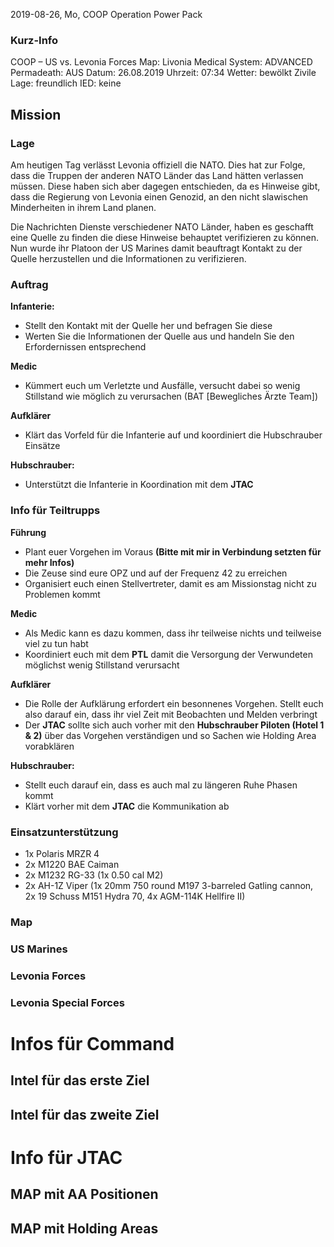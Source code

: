 2019-08-26, Mo, COOP Operation Power Pack

### Kurz-Info

COOP – US vs. Levonia Forces
Map: Livonia
Medical System: ADVANCED
Permadeath: AUS
Datum: 26.08.2019
Uhrzeit: 07:34
Wetter: bewölkt
Zivile Lage: freundlich
IED: keine

## Mission
### Lage
Am heutigen Tag verlässt Levonia offiziell die NATO. Dies hat zur Folge, dass die Truppen der anderen NATO Länder das Land hätten verlassen müssen. Diese haben sich aber dagegen entschieden, da es Hinweise gibt, dass die Regierung von Levonia einen Genozid, an den nicht slawischen Minderheiten in ihrem Land planen.

Die Nachrichten Dienste verschiedener NATO Länder, haben es geschafft eine Quelle zu finden die diese Hinweise behauptet verifizieren zu können. Nun wurde ihr Platoon der US Marines damit beauftragt Kontakt zu der Quelle herzustellen und die Informationen zu verifizieren.

### Auftrag

**Infanterie:**
- Stellt den Kontakt mit der Quelle her und befragen Sie diese
- Werten Sie die Informationen der Quelle aus und handeln Sie den Erfordernissen entsprechend

**Medic**
- Kümmert euch um Verletzte und Ausfälle, versucht dabei so wenig Stillstand wie möglich zu verursachen (BAT [Bewegliches Ärzte Team])

**Aufklärer**
- Klärt das Vorfeld für die Infanterie auf und koordiniert die Hubschrauber Einsätze

**Hubschrauber:**
- Unterstützt die Infanterie in Koordination mit dem **JTAC**

### Info für Teiltrupps

**Führung**
- Plant euer Vorgehen im Voraus **(Bitte mit mir in Verbindung setzten für mehr Infos)**
- Die Zeuse sind eure OPZ und auf der Frequenz 42 zu erreichen
- Organisiert euch einen Stellvertreter, damit es am Missionstag nicht zu Problemen kommt

**Medic**
- Als Medic kann es dazu kommen, dass ihr teilweise nichts und teilweise viel zu tun habt
- Koordiniert euch mit dem **PTL** damit die Versorgung der Verwundeten möglichst wenig Stillstand verursacht

**Aufklärer**
- Die Rolle der Aufklärung erfordert ein besonnenes Vorgehen. Stellt euch also darauf ein, dass ihr viel Zeit mit Beobachten und Melden verbringt
- Der **JTAC** sollte sich auch vorher mit den **Hubschrauber Piloten (Hotel 1 & 2)** über das Vorgehen verständigen und so Sachen wie Holding Area vorabklären

**Hubschrauber:**
- Stellt euch darauf ein, dass es auch mal zu längeren Ruhe Phasen kommt
- Klärt vorher mit dem **JTAC** die Kommunikation ab

### Einsatzunterstützung

- 1x Polaris MRZR 4
- 2x M1220 BAE Caiman
- 2x M1232 RG-33      (1x 0.50 cal M2)
- 2x AH-1Z Viper      (1x 20mm 750 round M197 3-barreled Gatling cannon, 2x 19 Schuss M151 Hydra 70, 4x AGM-114K Hellfire II)

### Map

### US Marines

### Levonia Forces

### Levonia Special Forces



# Infos für Command
## Intel für das erste Ziel

## Intel für das zweite Ziel



# Info für JTAC
## MAP mit AA Positionen

## MAP mit Holding Areas
